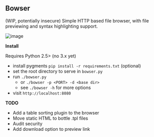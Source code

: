 Bowser
------

(WIP, potentially insecure) Simple HTTP based file browser, with file previewing and syntax highlighting
support.

![image](http://i.imgur.com/c51gL.png)


**Install**

Requires Python 2.5> (no 3.x yet)

* install pygments `pip install -r requirements.txt` (optional)
* set the root directory to serve in `bowser.py`
* run `./bowser.py`
  * or `./bowser -p <PORT> -d <base dir>`
  * see `./bowser -h` for more options
* visit `http://localhost:8080`


**TODO**

* Add a table sorting plugin to the browser
* Move static HTML to bottle .tpl files
* Audit security
* Add download option to preview link


